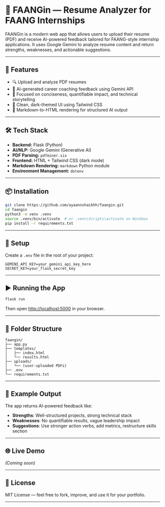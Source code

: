 # 🧠 FAANGin — Resume Analyzer for FAANG Internships

FAANGin is a modern web app that allows users to upload their resume (PDF) and receive AI-powered feedback tailored for FAANG-style internship applications. It uses Google Gemini to analyze resume content and return strengths, weaknesses, and actionable suggestions.

---

## 🚀 Features

- 🔍 Upload and analyze PDF resumes
- 🧠 AI-generated career coaching feedback using Gemini API
- 🎯 Focused on conciseness, quantifiable impact, and technical storytelling
- 🌙 Clean, dark-themed UI using Tailwind CSS
- 🧾 Markdown-to-HTML rendering for structured AI output

---

## 🛠️ Tech Stack

- **Backend:** Flask (Python)
- **AI/NLP:** Google Gemini (Generative AI)
- **PDF Parsing:** `pdfminer.six`
- **Frontend:** HTML + Tailwind CSS (dark mode)
- **Markdown Rendering:** `markdown` Python module
- **Environment Management:** `dotenv`

---

## 📦 Installation

```bash
git clone https://github.com/ayaannshaikhh/faangin.git
cd faangin
python3 -m venv .venv
source .venv/bin/activate  # or .venv\Scripts\activate on Windows
pip install -r requirements.txt
```

---

## 🔐 Setup

Create a `.env` file in the root of your project:

```
GEMINI_API_KEY=your_gemini_api_key_here
SECRET_KEY=your_flask_secret_key
```

---

## ▶️ Running the App

```bash
flask run
```

Then open [http://localhost:5000](http://localhost:5000) in your browser.

---

## 📁 Folder Structure

```
faangin/
├── app.py
├── templates/
│   ├── index.html
│   └── results.html
├── uploads/
│   └── (user-uploaded PDFs)
├── .env
└── requirements.txt
```

---

## 📄 Example Output

The app returns AI-powered feedback like:

- **Strengths**: Well-structured projects, strong technical stack
- **Weaknesses**: No quantifiable results, vague leadership impact
- **Suggestions**: Use stronger action verbs, add metrics, restructure skills section

---

## 🌐 Live Demo

_(Coming soon)_

---

## 📌 License

MIT License — feel free to fork, improve, and use it for your portfolio.

---
